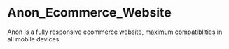 # Anon_Ecommerce_Website
Anon is a fully responsive ecommerce website, maximum compatiblities in all mobile devices.
